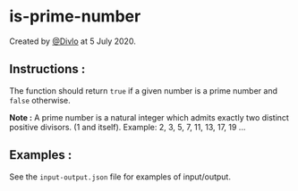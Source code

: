 # is-prime-number

Created by [@Divlo](https://github.com/Divlo) at 5 July 2020.

## Instructions :

The function should return `true` if a given number is a prime number and `false` otherwise.

**Note :** A prime number is a natural integer which admits exactly two distinct positive divisors. (1 and itself). Example: 2, 3, 5, 7, 11, 13, 17, 19 ...

## Examples :

See the `input-output.json` file for examples of input/output.

